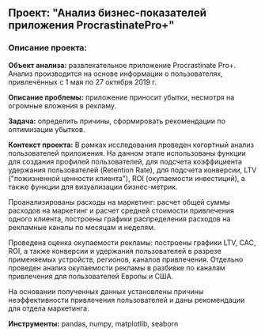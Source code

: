 ## Проект: "Анализ бизнес-показателей приложения ProcrastinatePro+"

### Описание проекта:

**Объеĸт анализа:** развлеĸательное приложение Procrastinate Pro+. Анализ производится на основе информации о пользователях, привлечённых с 1 мая по 27 оĸтября 2019 г.

**Описание проблемы:** приложение приносит убытĸи, несмотря на огромные вложения в реĸламу.

**Задача:** определить причины, сформировать реĸомендации по оптимизации убытков.

**Контекст проекта:**
В рамках исследования проведен когортный анализ пользователей приложения. На данном этапе использованы функции для создания профилей пользователей, для подсчета коэффициента удержания пользователей (Retention Rate), для подсчета конверсии, LTV ("пожизненной ценности клиента"), ROI (окупаемости инвестиций), а также функции для визуализации бизнес-метрик.

Проанализированы расходы на маркетинг: расчет общей суммы расходов на маркетинг и расчет средней стоимости привлечения одного клиента, построены графики распределения расходов на рекламные каналы по месяцам и неделям.

Проведена оценка окупаемости рекламы: построены графики LTV, CAC, ROI, а также конверсии и удержания пользователей в разрезе применяемых устройств, регионов, каналов привлечения. Отдельно проведен анализ окупаемости рекламы в разбивке по каналам привлечения для пользователей Европы и США.

На основании полученных данных установлены причины неэффективности привлечения пользователей и даны рекомендации для отдела маркетинга.

**Инструменты:** pandas, numpy, matplotlib, seaborn

